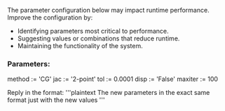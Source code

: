 
The parameter configuration below may impact runtime performance. Improve the configuration by:
- Identifying parameters most critical to performance.
- Suggesting values or combinations that reduce runtime.
- Maintaining the functionality of the system.

### Parameters:
method := 'CG'
jac := '2-point'
tol := 0.0001
disp := 'False'
maxiter := 100


Reply in the format:
'''plaintext
The new parameters in the exact same format just with the new values
'''
